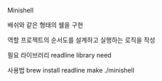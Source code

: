 Minishell

배쉬와 같은 형태의 쉘을 구현

역할
프로젝트의 순서도를 설계하고 실행하는 로직을 작성

필요 라이브러리 readline library need

사용법
brew install readline
make
./minishell
  
